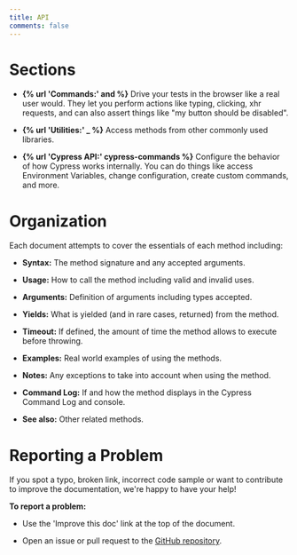 ```yaml
---
title: API
comments: false
---
```


# Sections

- **{% url 'Commands:' and %}** Drive your tests in the browser like a real user would. They let you perform actions like typing, clicking, xhr requests, and can also assert things like "my button should be disabled".

- **{% url 'Utilities:' _ %}** Access methods from other commonly used libraries.

- **{% url 'Cypress API:' cypress-commands %}** Configure the behavior of how Cypress works internally. You can do things like access Environment Variables, change configuration, create custom commands, and more.

# Organization

Each document attempts to cover the essentials of each method including:

- **Syntax:** The method signature and any accepted arguments.

- **Usage:** How to call the method including valid and invalid uses.

- **Arguments:** Definition of arguments including types accepted.

- **Yields:** What is yielded (and in rare cases, returned) from the method.

- **Timeout:** If defined, the amount of time the method allows to execute before throwing.

- **Examples:** Real world examples of using the methods.

- **Notes:** Any exceptions to take into account when using the method.

- **Command Log:** If and how the method displays in the Cypress Command Log and console.

- **See also:** Other related methods.

# Reporting a Problem

If you spot a typo, broken link, incorrect code sample or want to contribute to improve the documentation, we're happy to have your help!

**To report a problem:**

- Use the 'Improve this doc' link at the top of the document.

- Open an issue or pull request to the [GitHub repository](https://github.com/cypress-io/cypress).
